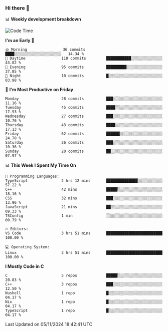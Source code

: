 ### Hi there 👋

📊 **Weekly development breakdown**
<!--START_SECTION:waka-->
![Code Time](http://img.shields.io/badge/Code%20Time-249%20hrs%2011%20mins-blue)

**I'm an Early 🐤** 

```text
🌞 Morning                36 commits          ████░░░░░░░░░░░░░░░░░░░░░   14.34 % 
🌆 Daytime                110 commits         ███████████░░░░░░░░░░░░░░   43.82 % 
🌃 Evening                95 commits          █████████░░░░░░░░░░░░░░░░   37.85 % 
🌙 Night                  10 commits          █░░░░░░░░░░░░░░░░░░░░░░░░   03.98 % 
```
📅 **I'm Most Productive on Friday** 

```text
Monday                   28 commits          ███░░░░░░░░░░░░░░░░░░░░░░   11.16 % 
Tuesday                  45 commits          ████░░░░░░░░░░░░░░░░░░░░░   17.93 % 
Wednesday                27 commits          ███░░░░░░░░░░░░░░░░░░░░░░   10.76 % 
Thursday                 43 commits          ████░░░░░░░░░░░░░░░░░░░░░   17.13 % 
Friday                   62 commits          ██████░░░░░░░░░░░░░░░░░░░   24.70 % 
Saturday                 26 commits          ███░░░░░░░░░░░░░░░░░░░░░░   10.36 % 
Sunday                   20 commits          ██░░░░░░░░░░░░░░░░░░░░░░░   07.97 % 
```


📊 **This Week I Spent My Time On** 

```text
💬 Programming Languages: 
TypeScript               2 hrs 12 mins       ██████████████░░░░░░░░░░░   57.22 % 
C++                      42 mins             █████░░░░░░░░░░░░░░░░░░░░   18.16 % 
CSS                      32 mins             ███░░░░░░░░░░░░░░░░░░░░░░   13.96 % 
JavaScript               21 mins             ██░░░░░░░░░░░░░░░░░░░░░░░   09.33 % 
TSConfig                 1 min               ░░░░░░░░░░░░░░░░░░░░░░░░░   00.79 % 

🔥 Editors: 
VS Code                  3 hrs 51 mins       █████████████████████████   100.00 % 

💻 Operating System: 
Linux                    3 hrs 51 mins       █████████████████████████   100.00 % 
```

**I Mostly Code in C** 

```text
C                        5 repos             █████░░░░░░░░░░░░░░░░░░░░   20.83 % 
C++                      3 repos             ███░░░░░░░░░░░░░░░░░░░░░░   12.50 % 
Nushell                  1 repo              █░░░░░░░░░░░░░░░░░░░░░░░░   04.17 % 
Nix                      1 repo              █░░░░░░░░░░░░░░░░░░░░░░░░   04.17 % 
TypeScript               1 repo              █░░░░░░░░░░░░░░░░░░░░░░░░   04.17 % 
```




 Last Updated on 05/11/2024 18:42:41 UTC
<!--END_SECTION:waka-->
<!--
**R-enanVieira/R-enanVieira** is a ✨ _special_ ✨ repository because its `README.md` (this file) appears on your GitHub profile.

Here are some ideas to get you started:

- 🔭 I’m currently working on ...
- 🌱 I’m currently learning ...
- 👯 I’m looking to collaborate on ...
- 🤔 I’m looking for help with ...
- 💬 Ask me about ...
- 📫 How to reach me: ...
- 😄 Pronouns: ...
- ⚡ Fun fact: ...
-->
